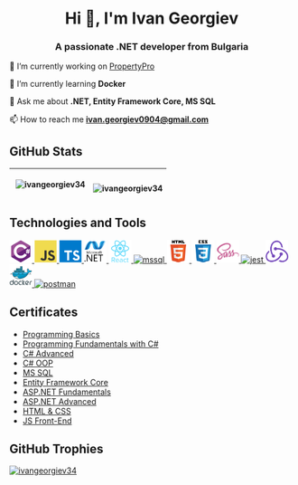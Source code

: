 <h1 align="center">Hi 👋, I'm Ivan Georgiev</h1>
<h3 align="center">A passionate .NET developer from Bulgaria</h3>

🔭 I’m currently working on [PropertyPro](https://github.com/ivangeorgiev34/PropertyPro)

🌱 I’m currently learning **Docker**

💬 Ask me about **.NET, Entity Framework Core, MS SQL**

📫 How to reach me **ivan.georgiev0904@gmail.com**

## GitHub Stats
<table>
<thead>
 <tr>
  <th> 
      <p>&nbsp;<img align="center" src="https://github-readme-stats.vercel.app/api?username=ivangeorgiev34&show_icons=true&locale=en" alt="ivangeorgiev34" /></p>
  </th>
  <th>
   <p><img align="left" src="https://github-readme-stats.vercel.app/api/top-langs?username=ivangeorgiev34&show_icons=true&locale=en&layout=compact" alt="ivangeorgiev34" /></p>
  </th>
 </tr>
</thead>
</table>

## Technologies and Tools
<p align="left"> 
 <a href="https://www.w3schools.com/cs/" target="_blank" rel="noreferrer"> <img src="https://raw.githubusercontent.com/devicons/devicon/master/icons/csharp/csharp-original.svg" alt="csharp" width="40" height="40"/</a>
  <a href="https://developer.mozilla.org/en-US/docs/Web/JavaScript" target="_blank" rel="noreferrer"> <img src="https://raw.githubusercontent.com/devicons/devicon/master/icons/javascript/javascript-original.svg" alt="javascript" width="40" height="40"/> </a>
  <a href="https://www.typescriptlang.org/" target="_blank" rel="noreferrer"> <img src="https://raw.githubusercontent.com/devicons/devicon/master/icons/typescript/typescript-original.svg" alt="typescript" width="40" height="40"/> </a>
  <a href="https://dotnet.microsoft.com/" target="_blank" rel="noreferrer"> <img src="https://raw.githubusercontent.com/devicons/devicon/master/icons/dot-net/dot-net-original-wordmark.svg" alt="dotnet" width="40" height="40"/> </a> 
  <a href="https://reactjs.org/" target="_blank" rel="noreferrer"> <img src="https://raw.githubusercontent.com/devicons/devicon/master/icons/react/react-original-wordmark.svg" alt="react" width="40" height="40"/> </a> 
  <a href="https://www.microsoft.com/en-us/sql-server" target="_blank" rel="noreferrer"> <img src="https://www.svgrepo.com/show/303229/microsoft-sql-server-logo.svg" alt="mssql" width="40" height="40"/> </a> 
  <a href="https://www.w3.org/html/" target="_blank" rel="noreferrer"> <img src="https://raw.githubusercontent.com/devicons/devicon/master/icons/html5/html5-original-wordmark.svg" alt="html5" width="40" height="40"/> </a> 
 <a href="https://www.w3schools.com/css/" target="_blank" rel="noreferrer"> <img src="https://raw.githubusercontent.com/devicons/devicon/master/icons/css3/css3-original-wordmark.svg" alt="css3" width="40" height="40"/</a>  
 <a href="https://sass-lang.com" target="_blank" rel="noreferrer"> <img src="https://raw.githubusercontent.com/devicons/devicon/master/icons/sass/sass-original.svg" alt="sass" width="40" height="40"/> </a> 
 <a href="https://jestjs.io" target="_blank" rel="noreferrer"> <img src="https://www.vectorlogo.zone/logos/jestjsio/jestjsio-icon.svg" alt="jest" width="40" height="40"/> </a>
 <a href="https://redux.js.org" target="_blank" rel="noreferrer"> <img src="https://raw.githubusercontent.com/devicons/devicon/master/icons/redux/redux-original.svg" alt="redux" width="40" height="40"/> </a>
 <a href="https://www.docker.com/" target="_blank" rel="noreferrer"> <img src="https://raw.githubusercontent.com/devicons/devicon/master/icons/docker/docker-original-wordmark.svg" alt="docker" width="40" height="40"/> </a>
  <a href="https://postman.com" target="_blank" rel="noreferrer"> <img src="https://www.vectorlogo.zone/logos/getpostman/getpostman-icon.svg" alt="postman" width="40" height="40"/> </a>
</p>

## Certificates
- <a href="https://softuni.bg/Certificates/Details/125214/52a9379c">Programming Basics</a>
- <a href="https://softuni.bg/certificates/details/139517/45fd685a">Programming Fundamentals with C#</a>
- <a href="https://softuni.bg/certificates/details/144052/8d515616">C# Advanced</a>
- <a href="https://softuni.bg/certificates/details/150791/4240c913">C# OOP</a>
- <a href="https://softuni.bg/certificates/details/157697/4ff4d2e0">MS SQL</a>
- <a href="https://softuni.bg/certificates/details/164770/e3eff302">Entity Framework Core</a>
- <a href="https://softuni.bg/certificates/details/175355/c11674c3">ASP.NET Fundamentals</a>
- <a href="https://softuni.bg/certificates/details/182180/3609dc4d">ASP.NET Advanced</a>
- <a href="https://softuni.bg/certificates/details/174712/5c364c94">HTML & CSS</a>
- <a href="https://softuni.bg/certificates/details/181261/3cf24184">JS Front-End</a>

## GitHub Trophies
<p align="left"> <a href="https://github.com/ryo-ma/github-profile-trophy"><img src="https://github-profile-trophy.vercel.app/?username=ivangeorgiev34" alt="ivangeorgiev34" /></a> </p>
